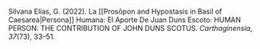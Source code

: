 Silvana Elías, G. (2022). La [[Prosōpon and Hypostasis in Basil of Caesarea|Persona]] Humana: El Aporte De Juan Duns Escoto: HUMAN PERSON: THE CONTRIBUTION OF JOHN DUNS SCOTUS. _Carthaginensia_, _37_(73), 33–51.